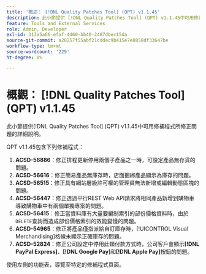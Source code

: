 ```yaml
---
title: '概述： [!DNL Quality Patches Tool] (QPT) v1.1.45'
description: 此小節提供 [!DNL Quality Patches Tool] (QPT) v1.1.45中可用修補程式所修正問題的詳細說明。
feature: Tools and External Services
role: Admin, Developer
exl-id: 313a5a66-efaf-4d60-bb40-2487dbec15da
source-git-commit: a28257f55abf21cddec9b415e7e8858df33647be
workflow-type: tm+mt
source-wordcount: '229'
ht-degree: 0%

---
```


# 概觀： [!DNL Quality Patches Tool] (QPT) v1.1.45

此小節提供[!DNL Quality Patches Tool] (QPT) v1.1.45中可用修補程式所修正問題的詳細說明。

QPT v1.1.45包含下列修補程式：

1. **ACSD-56886**：修正排程更新停用兩個子產品之一時，可設定產品無存貨的問題。
1. **ACSD-56616**：修正簡易產品無庫存時，店面捆綁產品顯示為庫存的問題。
1. **ACSD-56515**：修正具有網站層級許可權的管理員無法新增或編輯動態區塊的問題。
1. **ACSD-56447**：修正透過平行REST Web API請求將相同產品新增到購物車導致購物車中有兩個單獨專案的問題。
1. **ACSD-56415**：修正當資料庫有大量要編制索引的部份價格資料時，由於`DELETE`查詢而造成部份價格索引的效能變慢的問題。
1. **ACSD-54965**：修正將產品僅指派給自訂庫存時，[!UICONTROL Visual Merchandising]格線未顯示正確庫存的問題。
1. **ACSD-52824**：修正公司設定中停用此類付款方式時，公司客戶會顯示&#x200B;**[!DNL PayPal Express]**、**[!DNL Google Pay]**&#x200B;和&#x200B;**[!DNL Apple Pay]**&#x200B;按鈕的問題。

使用左側的功能表，導覽至特定的修補程式頁面。
